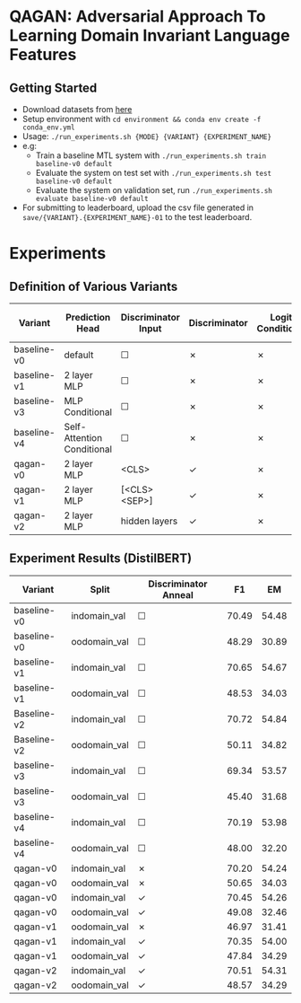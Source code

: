 # QAGAN: Adversarial Approach To Learning Domain Invariant Language Features

## Getting Started
- Download datasets from [here](https://drive.google.com/file/d/1Fv2d30hY-2niU7t61ktnMsi_HUXS6-Qx/view?usp=sharing)
- Setup environment with `cd environment && conda env create -f conda_env.yml`
- Usage: `./run_experiments.sh {MODE} {VARIANT} {EXPERIMENT_NAME}`
- e.g:
    - Train a baseline MTL system with `./run_experiments.sh train baseline-v0 default`
    - Evaluate the system on test set with `./run_experiments.sh test baseline-v0 default`
    - Evaluate the system on validation set, run `./run_experiments.sh evaluate baseline-v0 default`
- For submitting to leaderboard, upload the csv file generated in `save/{VARIANT}.{EXPERIMENT_NAME}-01` to the test leaderboard.

# Experiments

## Definition of Various Variants
| Variant     | Prediction Head    | Discriminator Input | Discriminator | Logits Conditioned | Embedding Dist Reg | Include OOD in train |
| ----------- | ------------------ | ------------------- | ------------- | ------------------ |------------------- | -------------------- |
| baseline-v0 | default            | ☐                   | ✗             | ✗                  | ✗                  |  ✗                   |
| baseline-v1 | 2 layer MLP        | ☐                   | ✗             | ✗                  | ✗                  |  ✗                   |
| baseline-v3 | MLP Conditional    | ☐                   | ✗             | ✗                  | ✗                  |  ✗                   |
| baseline-v4 | Self-Attention Conditional | ☐           | ✗             | ✗                  | ✗                  |  ✗                   |
| qagan-v0    | 2 layer MLP        | \<CLS\>             | ✓             | ✗                  | ✗                  |  ✗                   |
| qagan-v1    | 2 layer MLP        | [\<CLS\>\<SEP\>]    | ✓             | ✗                  | ✗                  |  ✗                   |
| qagan-v2    | 2 layer MLP        | hidden layers       | ✓             | ✗                  | ✗                  |  ✗                   |

## Experiment Results (DistilBERT)
| Variant     | Split           | Discriminator Anneal | F1          | EM          |  
| ----------- | --------------- | -------------------- | ----------- | ----------- |
| baseline-v0 | indomain_val    | ☐                    | 70.49       | 54.48       |
| baseline-v0 | oodomain_val    | ☐                    | 48.29       | 30.89       |
| baseline-v1 | indomain_val    | ☐                    | 70.65       | 54.67       |
| baseline-v1 | oodomain_val    | ☐                    | 48.53       | 34.03       |
| Baseline-v2 | indomain_val    | ☐                    | 70.72       | 54.84       |
| Baseline-v2 | oodomain_val    | ☐                    | 50.11       | 34.82       |
| baseline-v3 | indomain_val    | ☐                    | 69.34       | 53.57       |
| baseline-v3 | oodomain_val    | ☐                    | 45.40       | 31.68       |
| baseline-v4 | indomain_val    | ☐                    | 70.19       | 53.98       |
| baseline-v4 | oodomain_val    | ☐                    | 48.00       | 32.20       |
| qagan-v0    | indomain_val    | ✗                    | 70.20       | 54.24       |
| qagan-v0    | oodomain_val    | ✗                    | 50.65       | 34.03       |
| qagan-v0    | indomain_val    | ✓                    | 70.45       | 54.26       |
| qagan-v0    | oodomain_val    | ✓                    | 49.08       | 32.46       |
| qagan-v1    | oodomain_val    | ✗                    | 46.97       | 31.41       |
| qagan-v1    | indomain_val    | ✓                    | 70.35       | 54.00       |
| qagan-v1    | oodomain_val    | ✓                    | 47.84       | 34.29       |
| qagan-v2    | indomain_val    | ✓                    | 70.51       | 54.31       |
| qagan-v2    | oodomain_val    | ✓                    | 48.57       | 34.29       |
